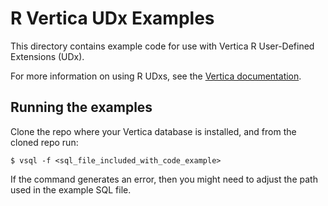 # R Vertica UDx Examples
This directory contains example code for use with Vertica R User-Defined Extensions (UDx).

For more information on using R UDxs, see the [Vertica documentation].

## Running the examples
Clone the repo where your Vertica database is installed, and from the cloned repo run:

```
$ vsql -f <sql_file_included_with_code_example>
```

If the command generates an error, then you might need to adjust the path used in the example SQL file.


[Vertica documentation]: https://my.vertica.com/docs/latest/HTML/index.htm#Authoring/ExtendingVertica/R/DevelopingWithTheRSDK.htm
